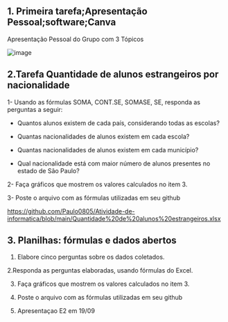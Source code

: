 ## 1. Primeira tarefa;Apresentação Pessoal;software;Canva

Apresentação Pessoal do Grupo com 3 Tópicos



![image](https://github.com/user-attachments/assets/81ae6cef-f264-41b4-857e-1b4638be7b36)


## 2.Tarefa Quantidade de alunos estrangeiros por nacionalidade

1- Usando as fórmulas  SOMA, CONT.SE, SOMASE, SE, responda as perguntas a seguir:

+ Quantos alunos existem de cada país, considerando todas as escolas? 

+ Quantas nacionalidades de alunos existem em cada escola?

+ Quantas nacionalidades de alunos existem em cada município?

+ Qual nacionalidade está com maior número de alunos presentes no estado de São Paulo?

2- Faça  gráficos que mostrem os valores calculados no item 3.

3- Poste o arquivo com as fórmulas utilizadas em seu github

https://github.com/Paulo0805/Atividade-de-informatica/blob/main/Quantidade%20de%20alunos%20estrangeiros.xlsx


## 3. Planilhas: fórmulas e dados abertos

1. Elabore  cinco perguntas sobre os dados coletados.

2.Responda as perguntas elaboradas, usando fórmulas do Excel.

3. Faça  gráficos que mostrem os valores calculados no item 3.

4.  Poste o arquivo com as fórmulas utilizadas em seu github

5. Apresentaçao E2 em 19/09


